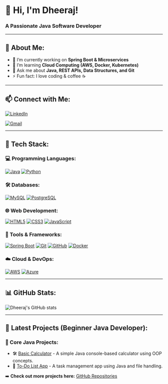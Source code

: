 # 👋 Hi, I'm Dheeraj!  
### A Passionate Java Software Developer  

---

## 🚀 About Me:
- 🔭 I’m currently working on **Spring Boot & Microservices**  
- 🌱 I’m learning **Cloud Computing (AWS, Docker, Kubernetes)**  
- 💬 Ask me about **Java, REST APIs, Data Structures, and Git**  
- ⚡ Fun fact: I love coding & coffee ☕  

---

## 📫 Connect with Me:
[![LinkedIn](https://img.shields.io/badge/LinkedIn-0077B5?style=for-the-badge&logo=linkedin&logoColor=white)](https://www.linkedin.com/in/dheeraj-kumar-87382b222/)
 
[![Gmail](https://img.shields.io/badge/Gmail-D14836?style=for-the-badge&logo=gmail&logoColor=white)](mailto:dheerajk92114@gmail.com)  

---

## 🚀 Tech Stack:

### 💻 Programming Languages:
[![Java](https://img.shields.io/badge/Java-007396?style=for-the-badge&logo=java&logoColor=white)](https://www.java.com/)
[![Python](https://img.shields.io/badge/Python-3776AB?style=for-the-badge&logo=python&logoColor=white)](https://www.python.org/)

### 🛠️ Databases:
[![MySQL](https://img.shields.io/badge/MySQL-4479A1?style=for-the-badge&logo=mysql&logoColor=white)](https://www.mysql.com/)
[![PostgreSQL](https://img.shields.io/badge/PostgreSQL-316192?style=for-the-badge&logo=postgresql&logoColor=white)](https://www.postgresql.org/)

### 🌐 Web Development:
[![HTML5](https://img.shields.io/badge/HTML5-E34F26?style=for-the-badge&logo=html5&logoColor=white)](https://developer.mozilla.org/en-US/docs/Web/HTML)
[![CSS3](https://img.shields.io/badge/CSS3-1572B6?style=for-the-badge&logo=css3&logoColor=white)](https://developer.mozilla.org/en-US/docs/Web/CSS)
[![JavaScript](https://img.shields.io/badge/JavaScript-F7DF1E?style=for-the-badge&logo=javascript&logoColor=black)](https://developer.mozilla.org/en-US/docs/Web/JavaScript)

### 🔧 Tools & Frameworks:
[![Spring Boot](https://img.shields.io/badge/Spring_Boot-6DB33F?style=for-the-badge&logo=spring-boot&logoColor=white)](https://spring.io/projects/spring-boot)
[![Git](https://img.shields.io/badge/Git-F05032?style=for-the-badge&logo=git&logoColor=white)](https://git-scm.com/)
[![GitHub](https://img.shields.io/badge/GitHub-181717?style=for-the-badge&logo=github&logoColor=white)](https://github.com/)
[![Docker](https://img.shields.io/badge/Docker-2496ED?style=for-the-badge&logo=docker&logoColor=white)](https://www.docker.com/)

### ☁️ Cloud & DevOps:
[![AWS](https://img.shields.io/badge/AWS-232F3E?style=for-the-badge&logo=amazon-aws&logoColor=white)](https://aws.amazon.com/)
[![Azure](https://img.shields.io/badge/Azure-0078D4?style=for-the-badge&logo=microsoft-azure&logoColor=white)](https://azure.microsoft.com/)


---

## 📊 GitHub Stats:
![Dheeraj's GitHub stats](https://github-readme-stats.vercel.app/api?username=dheerajcoding&show_icons=true&theme=radical)  

---

## 🚀 Latest Projects (Beginner Java Developer):

### 🔹 Core Java Projects:
- 🛠️ [Basic Calculator](https://github.com/dheerajcoding/Basic-Calculator) - A simple Java console-based calculator using OOP concepts.
- 📅 [To-Do List App](https://github.com/dheerajcoding/to-do-list.git) - A task management app using Java and file handling.



➡️ **Check out more projects here:** [GitHub Repositories](https://github.com/dheerajcoding?tab=repositories)

